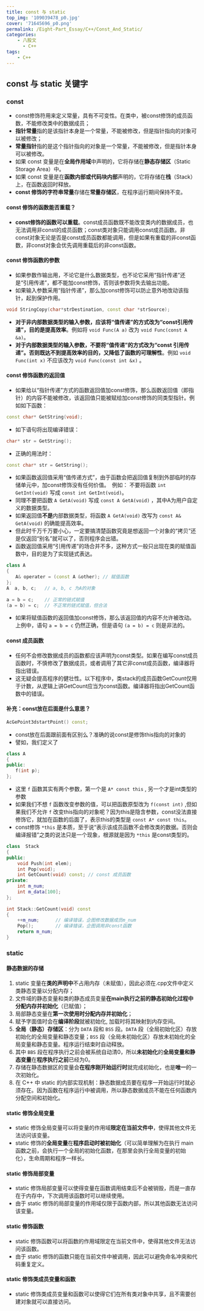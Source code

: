 ```yaml
---
title: const 与 static
top_img: '109039478_p0.jpg'
cover: '71645696_p0.png'
permalink: /Eight-Part_Essay/C++/Const_And_Static/
categories: 
    - 八股文
      - C++
tags: 
    - C++
---
```


## const 与 static 关键字

### const

* const修饰符用来定义常量，具有不可变性。在类中，被const修饰的成员函数，不能修改类中的数据成员；
* **指针常量**指的是该指针本身是一个常量，不能被修改，但是指针指向的对象可以被修改；
* **常量指针**指的是这个指针指向的对象是一个常量，不能被修改，但是指针本身可以被修改。
* 如果 const 变量是在**全局作用域**中声明的，它将存储在**静态存储区**（Static Storage Area）中。
* 如果 const 变量是在**函数内部或代码块内部**声明的，它将存储在**栈**（Stack）上，在函数返回时释放。
* **const 修饰的字符串常量**存储在**常量存储区**，在程序运行期间保持不变。

#### const 修饰的函数能否重载？

* **const修饰的函数可以重载**。const成员函数既不能改变类内的数据成员，也无法调用非const的成员函数；const类对象只能调用const成员函数。非const对象无论是否是const成员函数都能调用，但是如果有重载的非const函数，非const对象会优先调用重载后的非const函数。

#### const 修饰函数的参数

* 如果参数作输出用，不论它是什么数据类型，也不论它采用“指针传递”还是“引用传递”，都不能加const修饰，否则该参数将失去输出功能。
* 如果输入参数采用“指针传递”，那么加const修饰可以防止意外地改动该指针，起到保护作用。

``` CPP
void StringCopy(char*strDestination, const char *strSource);
```

* **对于非内部数据类型的输入参数，应该将“值传递”的方式改为“const引用传递”，目的是提高效率**。例如将 `void Func(A a)` 改为 `void Func(const A &a)`。
* **对于内部数据类型的输入参数，不要将“值传递”的方式改为“const 引用传递”。否则既达不到提高效率的目的，又降低了函数的可理解性**。例如 `void Func(int x)` 不应该改为 `void Func(const int &x)` 。

#### const 修饰函数的返回值

* 如果给以“指针传递”方式的函数返回值加const修饰，那么函数返回值（即指针）的内容不能被修改，该返回值只能被赋给加const修饰的同类型指针。例如如下函数：

``` CPP
const char* GetString(void);
```

* 如下语句将出现编译错误：

``` CPP
char* str = GetString();
```

* 正确的用法时：

``` CPP
const char* str = GetString();
```

* 如果函数返回值采用“值传递方式”，由于函数会把返回值复制到外部临时的存储单元中，加const修饰没有任何价值。　例如：
不要将函数 `int GetInt(void)` 写成 `const int GetInt(void)`。
* 同理不要把函数 `A GetA(void)` 写成 `const A GetA(void)` ，其中A为用户自定义的数据类型。
* 如果返回值**不是**内部数据类型，将函数 `A GetA(void)` 改写为 `const A& GetA(void)` 的确能提高效率。
* 但此时千万千万要小心，一定要搞清楚函数究竟是想返回一个对象的“拷贝”还是仅返回“别名”就可以了，否则程序会出错。
* 函数返回值采用“引用传递”的场合并不多，这种方式一般只出现在类的赋值函数中，目的是为了实现链式表达。

``` CPP
class A
{
　　A& operater = (const A &other); // 赋值函数
};
A  a, b, c;   // a, b, c 为A的对象
 
a = b = c;    // 正常的链式赋值
(a = b) = c;  // 不正常的链式赋值，但合法
```

* 如果将赋值函数的返回值加const修饰，那么该返回值的内容不允许被改动。上例中，语句 `a = b = c` 仍然正确，但是语句 `(a = b) = c` 则是非法的。

#### const 成员函数

* 任何不会修改数据成员的函数都应该声明为const类型。如果在编写const成员函数时，不慎修改了数据成员，或者调用了其它非const成员函数，编译器将指出错误。
* 这无疑会提高程序的健壮性。以下程序中，类stack的成员函数GetCount仅用于计数，从逻辑上讲GetCount应当为const函数。编译器将指出GetCount函数中的错误。

#### 补充：const放在后面是什么意思？

``` CPP
AcGePoint3dstartPoint() const;
```

* const放在后面跟前面有区别么？准确的说const是修饰this指向的对象的
* 譬如，我们定义了

``` CPP
class A
{
public:
　　f(int p);
};
```

* 这里 `f` 函数其实有两个参数，第一个是 `A* const this` , 另一个才是int类型的参数
* 如果我们不想 `f` 函数改变参数的值，可以把函数原型改为 `f(const int)` ,但如果我们不允许 `f` 改变this指向的对象呢？因为this是隐含参数，const没法直接修饰它，就加在函数的后面了，表示this的类型是 `const A* const this`。
* const修饰 `*this` 是本质，至于说“表示该成员函数不会修改类的数据。否则会编译报错”之类的说法只是一个现象，根源就是因为 `*this` 是const类型的。

``` CPP
class  Stack
{
public:
    void Push(int elem);
    int Pop(void);
    int GetCount(void) const; // const 成员函数
private:
    int m_num;
    int m_data[100];
};
 
int Stack::GetCount(void) const
{
    ++m_num;      // 编译错误，企图修改数据成员m_num
    Pop();        // 编译错误，企图调用非const函数
    return m_num;
} 
```

### static

#### 静态数据的存储

1. static 变量在**类的声明中**不占用内存（未赋值），因此必须在.cpp文件中定义类静态变量以分配内存；
2. 文件域的静态变量和类的静态成员变量**在main执行之前的静态初始化过程中分配内存并初始化**（已赋值）；
3. 局部静态变量在**第一次使用时分配内存并初始化**；
4. 赋予字面值时会在**编译阶段**就被初始化, 加载时将其映射到内存空间。
5. **全局（静态）存储区**：分为 `DATA` 段和 `BSS` 段。`DATA` 段（全局初始化区）存放初始化的全局变量和静态变量；`BSS` 段（全局未初始化区）存放未初始化的全局变量和静态变量。程序运行结束时自动释放。
6. 其中 `BBS` 段在程序执行之前会被系统自动清0，所以**未初始化**的**全局变量和静态变量**在**程序执行之前**已经为0。
7. 存储在静态数据区的变量会**在程序刚开始运行时**就完成初始化，也是**唯一**的一次初始化。
8. 在 C++ 中 static 的内部实现机制：静态数据成员要在程序一开始运行时就必须存在。因为函数在程序运行中被调用，所以静态数据成员不能在任何函数内分配空间和初始化。

#### static 修饰全局变量

* static 修饰全局变量可以将变量的作用域**限定在当前文件中**，使得其他文件无法访问该变量。
* static 修饰的**全局变量**在**程序启动时被初始化**（可以简单理解为在执行 main 函数之前，会执行一个全局的初始化函数，在那里会执行全局变量的初始化），生命周期和程序一样长。

#### static 修饰局部变量

* static 修饰局部变量可以使得变量在函数调用结束后不会被销毁，而是一直存在于内存中，下次调用该函数时可以继续使用。
* 由于 static 修饰的局部变量的作用域仅限于函数内部，所以其他函数无法访问该变量。

#### static 修饰函数

* static 修饰函数可以将函数的作用域限定在当前文件中，使得其他文件无法访问该函数。
* 由于 static 修饰的函数只能在当前文件中被调用，因此可以避免命名冲突和代码重复定义。

#### static 修饰类成员变量和函数

* static 修饰类成员变量和函数可以使得它们在所有类对象中共享，且不需要创建对象就可以直接访问。

